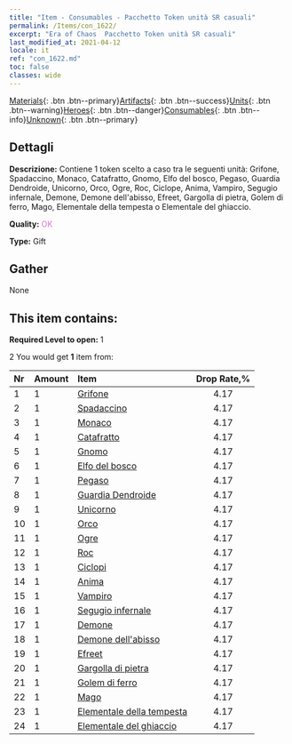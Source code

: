 ```yaml
---
title: "Item - Consumables - Pacchetto Token unità SR casuali"
permalink: /Items/con_1622/
excerpt: "Era of Chaos  Pacchetto Token unità SR casuali"
last_modified_at: 2021-04-12
locale: it
ref: "con_1622.md"
toc: false
classes: wide
---
```

 [Materials](/it/Items/){: .btn .btn--primary}[Artifacts](/it/Items/Artifacts/){: .btn .btn--success}[Units](/it/Items/Units/){: .btn .btn--warning}[Heroes](/it/Items/Heroes/){: .btn .btn--danger}[Consumables](/it/Items/Consumables/){: .btn .btn--info}[Unknown](/it/Items/Unknown/){: .btn .btn--primary}

## Dettagli
 **Descrizione:** Contiene 1 token scelto a caso tra le seguenti unità: Grifone, Spadaccino, Monaco, Catafratto, Gnomo, Elfo del bosco, Pegaso, Guardia Dendroide, Unicorno, Orco, Ogre, Roc, Ciclope, Anima, Vampiro, Segugio infernale, Demone, Demone dell'abisso, Efreet, Gargolla di pietra, Golem di ferro, Mago, Elementale della tempesta o Elementale del ghiaccio.

 **Quality:** <span style="color: #DA70D6">OK</span>

 **Type:** Gift

## Gather

  None

## This item contains:

 **Required Level to open:** 1

 2 You would get **1** item  from:

  | Nr | Amount |     Item    | Drop Rate,% |
  |:---|:-------|:------------|:---------:|
  | 1 | 1 | [Grifone](/it/Items/unt_192/) | 4.17 | 
  | 2 | 1 | [Spadaccino](/it/Items/unt_193/) | 4.17 | 
  | 3 | 1 | [Monaco](/it/Items/unt_194/) | 4.17 | 
  | 4 | 1 | [Catafratto](/it/Items/unt_195/) | 4.17 | 
  | 5 | 1 | [Gnomo](/it/Items/unt_200/) | 4.17 | 
  | 6 | 1 | [Elfo del bosco](/it/Items/unt_201/) | 4.17 | 
  | 7 | 1 | [Pegaso](/it/Items/unt_202/) | 4.17 | 
  | 8 | 1 | [Guardia Dendroide](/it/Items/unt_203/) | 4.17 | 
  | 9 | 1 | [Unicorno](/it/Items/unt_204/) | 4.17 | 
  | 10 | 1 | [Orco](/it/Items/unt_219/) | 4.17 | 
  | 11 | 1 | [Ogre](/it/Items/unt_220/) | 4.17 | 
  | 12 | 1 | [Roc](/it/Items/unt_221/) | 4.17 | 
  | 13 | 1 | [Ciclopi](/it/Items/unt_222/) | 4.17 | 
  | 14 | 1 | [Anima](/it/Items/unt_210/) | 4.17 | 
  | 15 | 1 | [Vampiro](/it/Items/unt_211/) | 4.17 | 
  | 16 | 1 | [Segugio infernale](/it/Items/unt_228/) | 4.17 | 
  | 17 | 1 | [Demone](/it/Items/unt_229/) | 4.17 | 
  | 18 | 1 | [Demone dell'abisso](/it/Items/unt_230/) | 4.17 | 
  | 19 | 1 | [Efreet](/it/Items/unt_231/) | 4.17 | 
  | 20 | 1 | [Gargolla di pietra](/it/Items/unt_236/) | 4.17 | 
  | 21 | 1 | [Golem di ferro](/it/Items/unt_237/) | 4.17 | 
  | 22 | 1 | [Mago](/it/Items/unt_238/) | 4.17 | 
  | 23 | 1 | [Elementale della tempesta](/it/Items/unt_263/) | 4.17 | 
  | 24 | 1 | [Elementale del ghiaccio](/it/Items/unt_264/) | 4.17 | 
